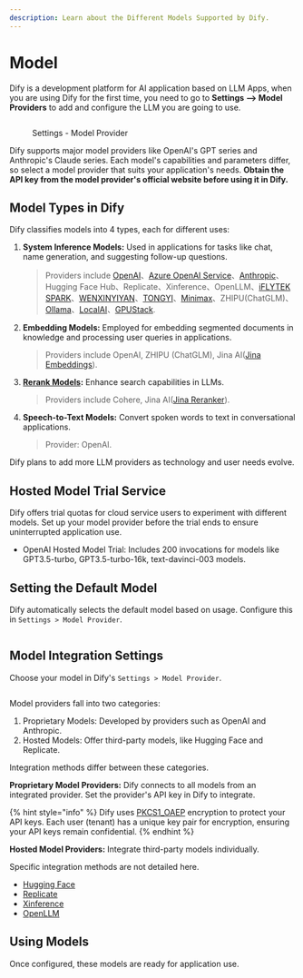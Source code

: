```yaml
---
description: Learn about the Different Models Supported by Dify.
---
```


# Model

Dify is a development platform for AI application based on LLM Apps, when you are using Dify for the first time, you need to go to **Settings --> Model Providers** to add and configure the LLM you are going to use.

<figure><img src="https://assets-docs.dify.ai/img/en/model-configuration/cd998e4640b12e54673c6a17605199e2.webp" alt=""><figcaption><p>Settings - Model Provider</p></figcaption></figure>

Dify supports major model providers like OpenAI's GPT series and Anthropic's Claude series. Each model's capabilities and parameters differ, so select a model provider that suits your application's needs. **Obtain the API key from the model provider's official website before using it in Dify.**

## Model Types in Dify

Dify classifies models into 4 types, each for different uses:

1.  **System Inference Models:** Used in applications for tasks like chat, name generation, and suggesting follow-up questions.

    > Providers include [OpenAI](https://platform.openai.com/account/api-keys)、[Azure OpenAI Service](https://azure.microsoft.com/en-us/products/ai-services/openai-service/)、[Anthropic](https://console.anthropic.com/account/keys)、Hugging Face Hub、Replicate、Xinference、OpenLLM、[iFLYTEK SPARK](https://www.xfyun.cn/solutions/xinghuoAPI)、[WENXINYIYAN](https://console.bce.baidu.com/qianfan/ais/console/applicationConsole/application)、[TONGYI](https://dashscope.console.aliyun.com/api-key\_management?spm=a2c4g.11186623.0.0.3bbc424dxZms9k)、[Minimax](https://api.minimax.chat/user-center/basic-information/interface-key)、ZHIPU(ChatGLM)、[Ollama](https://docs.dify.ai/tutorials/model-configuration/ollama)、[LocalAI](https://github.com/mudler/LocalAI)、[GPUStack](https://github.com/gpustack/gpustack).
2.  **Embedding Models:** Employed for embedding segmented documents in knowledge and processing user queries in applications.

    > Providers include OpenAI, ZHIPU (ChatGLM), Jina AI([Jina Embeddings](https://jina.ai/embeddings/)).
3.  [**Rerank Models**](https://docs.dify.ai/advanced/retrieval-augment/rerank)**:** Enhance search capabilities in LLMs.

    > Providers include Cohere, Jina AI([Jina Reranker](https://jina.ai/reranker)).
4.  **Speech-to-Text Models:** Convert spoken words to text in conversational applications.

    > Provider: OpenAI.

Dify plans to add more LLM providers as technology and user needs evolve.

## Hosted Model Trial Service

Dify offers trial quotas for cloud service users to experiment with different models. Set up your model provider before the trial ends to ensure uninterrupted application use.

* OpenAI Hosted Model Trial: Includes 200 invocations for models like GPT3.5-turbo, GPT3.5-turbo-16k, text-davinci-003 models.

## Setting the Default Model

Dify automatically selects the default model based on usage. Configure this in `Settings > Model Provider`.

<figure><img src="https://assets-docs.dify.ai/img/en/model-configuration/cf482d742ab9a1ee0eaaf829504d1276.webp" alt=""><figcaption></figcaption></figure>

## Model Integration Settings

Choose your model in Dify's `Settings > Model Provider`.

<figure><img src="https://assets-docs.dify.ai/img/en/model-configuration/cb045b32ccc6c0ff917d6fb4fc0e0da8.webp" alt=""><figcaption></figcaption></figure>

Model providers fall into two categories:

1. Proprietary Models: Developed by providers such as OpenAI and Anthropic.
2. Hosted Models: Offer third-party models, like Hugging Face and Replicate.

Integration methods differ between these categories.

**Proprietary Model Providers:** Dify connects to all models from an integrated provider. Set the provider's API key in Dify to integrate.

{% hint style="info" %}
Dify uses [PKCS1\_OAEP](https://pycryptodome.readthedocs.io/en/latest/src/cipher/oaep.html) encryption to protect your API keys. Each user (tenant) has a unique key pair for encryption, ensuring your API keys remain confidential.
{% endhint %}

**Hosted Model Providers:** Integrate third-party models individually.

Specific integration methods are not detailed here.

* [Hugging Face](https://docs.dify.ai/advanced/model-configuration/hugging-face)
* [Replicate](https://docs.dify.ai/advanced/model-configuration/replicate)
* [Xinference](https://docs.dify.ai/advanced/model-configuration/xinference)
* [OpenLLM](https://docs.dify.ai/advanced/model-configuration/openllm)

## Using Models

Once configured, these models are ready for application use.

<figure><img src="https://assets-docs.dify.ai/img/en/model-configuration/cc081f0af79ef6cb47d7069ef31c329b.webp" alt=""><figcaption></figcaption></figure>
